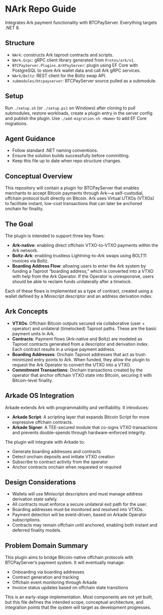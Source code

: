 # NArk Repo Guide
Integrates Ark payment functionality with BTCPayServer. Everything targets .NET 8.

## Structure
- `NArk`: constructs Ark taproot contracts and scripts.
- `NArk.Grpc`: gRPC client library generated from `Protos/ark/v1`.
- `BTCPayServer.Plugins.ArkPayServer`: plugin using EF Core with PostgreSQL to store Ark wallet data and call Ark gRPC services.
- `NArk/Boltz`: REST client for the Boltz swap API.
- `submodules/btcpayserver`: BTCPayServer source pulled as a submodule.

## Setup
Run `./setup.sh` (or `./setup.ps1` on Windows) after cloning to pull submodules, restore workloads, create a plugin entry in the server config and publish the plugin. Use `./add-migration.sh <Name>` to add EF Core migrations.

## Agent Guidance
- Follow standard .NET naming conventions.
- Ensure the solution builds successfully before committing.
- Keep this file up to date when repo structure changes.

## Conceptual Overview
This repository will contain a plugin for BTCPayServer that enables merchants to accept Bitcoin payments through Ark—a self-custodial, offchain protocol built directly on Bitcoin. Ark uses Virtual UTXOs (VTXOs) to facilitate instant, low-cost transactions that can later be anchored onchain for finality.

## The Goal
The plugin is intended to support three key flows:

- **Ark-native**: enabling direct offchain VTXO-to-VTXO payments within the Ark network.
- **Boltz-Ark**: enabling trustless Lightning-to-Ark swaps using BOLT11 invoices via Boltz.
- **Boarding Address Flow**: allowing users to enter the Ark system by funding a Taproot “boarding address,” which is converted into a VTXO with help from the Ark Operator. If the Operator is unresponsive, users should be able to reclaim funds unilaterally after a timelock.

Each of these flows is implemented as a type of contract, created using a wallet defined by a Miniscript descriptor and an address derivation index.

## Ark Concepts

- **VTXOs**: Offchain Bitcoin outputs secured via collaborative (user + operator) and unilateral (timelocked) Taproot paths. These are the basic payment units in Ark.
- **Contracts**: Payment flows (Ark-native and Boltz) are modeled as Taproot contracts generated from a descriptor and derivation index. Each contract results in a unique payment address.
- **Boarding Addresses**: Onchain Taproot addresses that act as trust-minimized entry points to Ark. When funded, they allow the plugin to request the Ark Operator to convert the UTXO into a VTXO.
- **Commitment Transactions**: Onchain transactions created by the operator that anchor offchain VTXO state into Bitcoin, securing it with Bitcoin-level finality.

## Arkade OS Integration
Arkade extends Ark with programmability and verifiability. It introduces:

- **Arkade Script**: A scripting layer that expands Bitcoin Script for more expressive offchain contracts.
- **Arkade Signer**: A TEE-secured module that co-signs VTXO transactions and prevents double-spends through hardware-enforced integrity.

The plugin will integrate with Arkade to:

- Generate boarding addresses and contracts
- Detect onchain deposits and initiate VTXO creation
- Subscribe to contract activity from the operator
- Anchor contracts onchain when requested or required

## Design Considerations

- Wallets will use Miniscript descriptors and must manage address derivation state safely.
- All contracts must enforce a secure unilateral exit path for the user.
- Boarding addresses must be monitored and resolved into VTXOs.
- Payment detection will be event-driven, based on Arkade Operator subscriptions.
- Contracts may remain offchain until anchored, enabling both instant and deferred finality models.

## Problem Domain Summary
This plugin aims to bridge Bitcoin-native offchain protocols with BTCPayServer’s payment system. It will eventually manage:

- Onboarding via boarding addresses
- Contract generation and tracking
- Offchain event monitoring through Arkade
- Invoice status updates based on offchain state transitions

This is an early-stage implementation. Most components are not yet built, but this file defines the intended scope, conceptual architecture, and integration points that the system will target as development progresses.
